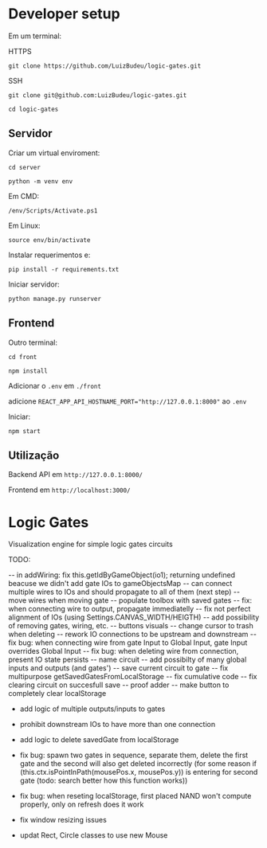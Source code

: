# Developer setup

Em um terminal:

HTTPS

```
git clone https://github.com/LuizBudeu/logic-gates.git
```

SSH
```
git clone git@github.com:LuizBudeu/logic-gates.git
```

```
cd logic-gates
```

## Servidor

Criar um virtual enviroment:
```
cd server

python -m venv env
```
Em CMD:
```
/env/Scripts/Activate.ps1
```


Em Linux:
```
source env/bin/activate
```

Instalar requerimentos e:
```
pip install -r requirements.txt
```

Iniciar servidor:
```
python manage.py runserver
```

## Frontend
Outro terminal:

```
cd front

npm install
```

Adicionar o `.env` em `./front`

adicione `REACT_APP_API_HOSTNAME_PORT="http://127.0.0.1:8000"` ao `.env`

Iniciar:
```
npm start
```

## Utilização

Backend API em `http://127.0.0.1:8000/`

Frontend em `http://localhost:3000/`

# Logic Gates

Visualization engine for simple logic gates circuits

TODO:

-- in addWiring: fix this.getIdByGameObject(io1); returning undefined beacuse we didn't add gate IOs to gameObjectsMap
-- can connect multiple wires to IOs and should propagate to all of them (next step)
-- move wires when moving gate
-- populate toolbox with saved gates
-- fix: when connecting wire to output, propagate immediatelly
-- fix not perfect alignment of IOs (using Settings.CANVAS_WIDTH/HEIGTH)
-- add possibility of removing gates, wiring, etc.
-- buttons visuals
-- change cursor to trash when deleting
-- rework IO connections to be upstream and downstream
-- fix bug: when connecting wire from gate Input to Global Input, gate Input overrides Global Input
-- fix bug: when deleting wire from connection, present IO state persists
-- name circuit
-- add possibilty of many global inputs and outputs (and gates')
-- save current circuit to gate
-- fix multipurpose getSavedGatesFromLocalStorage
-- fix cumulative code
-- fix clearing circuit on succesfull save
-- proof adder
-- make button to completely clear localStorage

-   add logic of multiple outputs/inputs to gates
-   prohibit downstream IOs to have more than one connection
-   add logic to delete savedGate from localStorage

-   fix bug: spawn two gates in sequence, separate them, delete the first gate and the second will also get deleted incorrectly (for some reason if (this.ctx.isPointInPath(mousePos.x, mousePos.y)) is entering for second gate (todo: search better how this function works))
-   fix bug: when reseting localStorage, first placed NAND won't compute properly, only on refresh does it work
-   fix window resizing issues
-   updat Rect, Circle classes to use new Mouse
